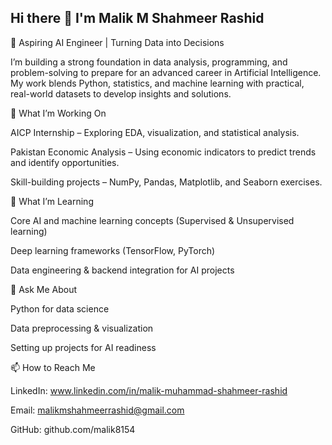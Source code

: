 ## Hi there 👋 I'm Malik M Shahmeer Rashid

🚀 Aspiring AI Engineer | Turning Data into Decisions

I’m building a strong foundation in data analysis, programming, and problem-solving to prepare for an advanced career in Artificial Intelligence. My work blends Python, statistics, and machine learning with practical, real-world datasets to develop insights and solutions.

🔭 What I’m Working On

AICP Internship – Exploring EDA, visualization, and statistical analysis.

Pakistan Economic Analysis – Using economic indicators to predict trends and identify opportunities.

Skill-building projects – NumPy, Pandas, Matplotlib, and Seaborn exercises.

🌱 What I’m Learning

Core AI and machine learning concepts (Supervised & Unsupervised learning)

Deep learning frameworks (TensorFlow, PyTorch)

Data engineering & backend integration for AI projects

💬 Ask Me About

Python for data science

Data preprocessing & visualization

Setting up projects for AI readiness

📫 How to Reach Me

LinkedIn: www.linkedin.com/in/malik-muhammad-shahmeer-rashid

Email: malikmshahmeerrashid@gmail.com

GitHub: github.com/malik8154

<!--
**malik8154/malik8154** is a ✨ _special_ ✨ repository because its `README.md` (this file) appears on your GitHub profile.

Here are some ideas to get you started:

- 🔭 I’m currently working on ...
- 🌱 I’m currently learning ...
- 👯 I’m looking to collaborate on ...
- 🤔 I’m looking for help with ...
- 💬 Ask me about ...
- 📫 How to reach me: ...
- 😄 Pronouns: ...
- ⚡ Fun fact: ...
-->
